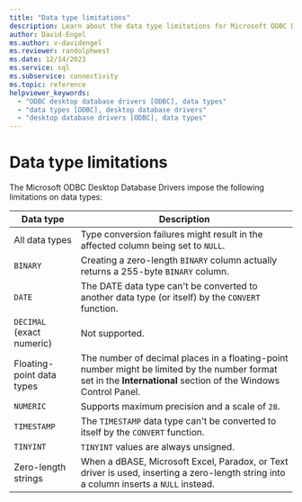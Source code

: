 ```yaml
---
title: "Data type limitations"
description: Learn about the data type limitations for Microsoft ODBC Desktop Database Drivers.
author: David-Engel
ms.author: v-davidengel
ms.reviewer: randolphwest
ms.date: 12/14/2023
ms.service: sql
ms.subservice: connectivity
ms.topic: reference
helpviewer_keywords:
  - "ODBC desktop database drivers [ODBC], data types"
  - "data types [ODBC], desktop database drivers"
  - "desktop database drivers [ODBC], data types"
---
```

# Data type limitations

The Microsoft ODBC Desktop Database Drivers impose the following limitations on data types:

| Data type | Description |
| --- | --- |
| All data types | Type conversion failures might result in the affected column being set to `NULL`. |
| `BINARY` | Creating a zero-length `BINARY` column actually returns a 255-byte `BINARY` column. |
| `DATE` | The DATE data type can't be converted to another data type (or itself) by the `CONVERT` function. |
| `DECIMAL` (exact numeric) | Not supported. |
| Floating-point data types | The number of decimal places in a floating-point number might be limited by the number format set in the **International** section of the Windows Control Panel. |
| `NUMERIC` | Supports maximum precision and a scale of `28`. |
| `TIMESTAMP` | The `TIMESTAMP` data type can't be converted to itself by the `CONVERT` function. |
| `TINYINT` | `TINYINT` values are always unsigned. |
| Zero-length strings | When a dBASE, Microsoft Excel, Paradox, or Text driver is used, inserting a zero-length string into a column inserts a `NULL` instead. |
